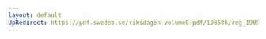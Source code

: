```yaml
---
layout: default
UpRedirect: https://pdf.swedeb.se/riksdagen-volumeG-pdf/198586/reg_198586__reg_01/reg_198586__reg_01_0096.pdf
---
```

